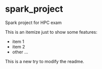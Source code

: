 # spark_project
Spark project for HPC exam

This is an itemize just to show some features:
- item 1
- item 2
- other ...

This is a new try to modify the readme.
